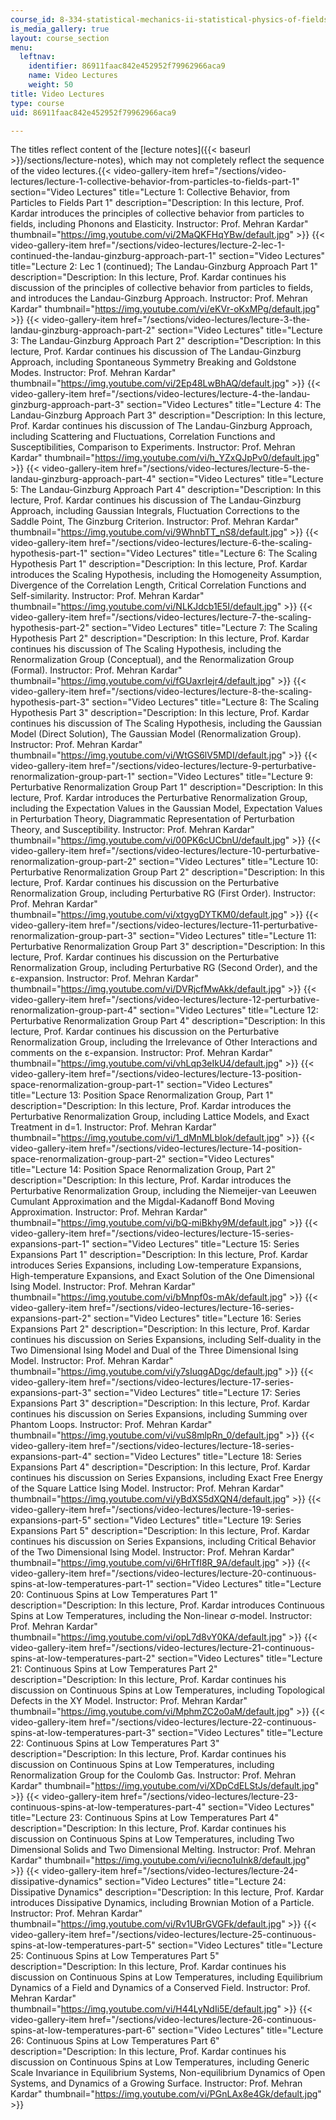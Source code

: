 ```yaml
---
course_id: 8-334-statistical-mechanics-ii-statistical-physics-of-fields-spring-2014
is_media_gallery: true
layout: course_section
menu:
  leftnav:
    identifier: 86911faac842e452952f79962966aca9
    name: Video Lectures
    weight: 50
title: Video Lectures
type: course
uid: 86911faac842e452952f79962966aca9

---
```


The titles reflect content of the [lecture notes]({{< baseurl >}}/sections/lecture-notes), which may not completely reflect the sequence of the video lectures.{{< video-gallery-item href="/sections/video-lectures/lecture-1-collective-behavior-from-particles-to-fields-part-1" section="Video Lectures" title="Lecture 1: Collective Behavior, from Particles to Fields Part 1" description="Description: In this lecture, Prof. Kardar introduces the principles of collective behavior from particles to fields, including Phonons and Elasticity. Instructor: Prof. Mehran Kardar" thumbnail="https://img.youtube.com/vi/2MaQKFHqYBw/default.jpg" >}} {{< video-gallery-item href="/sections/video-lectures/lecture-2-lec-1-continued-the-landau-ginzburg-approach-part-1" section="Video Lectures" title="Lecture 2: Lec 1 (continued); The Landau-Ginzburg Approach Part 1" description="Description: In this lecture, Prof. Kardar continues his discussion of the principles of collective behavior from particles to fields, and introduces the Landau-Ginzburg Approach. Instructor: Prof. Mehran Kardar" thumbnail="https://img.youtube.com/vi/eKVr-oKxMPg/default.jpg" >}} {{< video-gallery-item href="/sections/video-lectures/lecture-3-the-landau-ginzburg-approach-part-2" section="Video Lectures" title="Lecture 3: The Landau-Ginzburg Approach Part 2" description="Description: In this lecture, Prof. Kardar continues his discussion of The Landau-Ginzburg Approach, including Spontaneous Symmetry Breaking and Goldstone Modes. Instructor: Prof. Mehran Kardar" thumbnail="https://img.youtube.com/vi/2Ep48LwBhAQ/default.jpg" >}} {{< video-gallery-item href="/sections/video-lectures/lecture-4-the-landau-ginzburg-approach-part-3" section="Video Lectures" title="Lecture 4: The Landau-Ginzburg Approach Part 3" description="Description: In this lecture, Prof. Kardar continues his discussion of The Landau-Ginzburg Approach, including Scattering and Fluctuations, Correlation Functions and Susceptibilities, Comparison to Experiments. Instructor: Prof. Mehran Kardar" thumbnail="https://img.youtube.com/vi/h_YZxQJpPv0/default.jpg" >}} {{< video-gallery-item href="/sections/video-lectures/lecture-5-the-landau-ginzburg-approach-part-4" section="Video Lectures" title="Lecture 5: The Landau-Ginzburg Approach Part 4" description="Description: In this lecture, Prof. Kardar continues his discussion of The Landau-Ginzburg Approach, including Gaussian Integrals, Fluctuation Corrections to the Saddle Point, The Ginzburg Criterion. Instructor: Prof. Mehran Kardar" thumbnail="https://img.youtube.com/vi/9WhnbTT_nS8/default.jpg" >}} {{< video-gallery-item href="/sections/video-lectures/lecture-6-the-scaling-hypothesis-part-1" section="Video Lectures" title="Lecture 6: The Scaling Hypothesis Part 1" description="Description: In this lecture, Prof. Kardar introduces the Scaling Hypothesis, including the Homogeneity Assumption, Divergence of the Correlation Length, Critical Correlation Functions and Self-similarity. Instructor: Prof. Mehran Kardar" thumbnail="https://img.youtube.com/vi/NLKJdcb1E5I/default.jpg" >}} {{< video-gallery-item href="/sections/video-lectures/lecture-7-the-scaling-hypothesis-part-2" section="Video Lectures" title="Lecture 7: The Scaling Hypothesis Part 2" description="Description: In this lecture, Prof. Kardar continues his discussion of The Scaling Hypothesis, including the Renormalization Group (Conceptual), and the Renormalization Group (Formal). Instructor: Prof. Mehran Kardar" thumbnail="https://img.youtube.com/vi/fGUaxrIejr4/default.jpg" >}} {{< video-gallery-item href="/sections/video-lectures/lecture-8-the-scaling-hypothesis-part-3" section="Video Lectures" title="Lecture 8: The Scaling Hypothesis Part 3" description="Description: In this lecture, Prof. Kardar continues his discussion of The Scaling Hypothesis, including the Gaussian Model (Direct Solution), The Gaussian Model (Renormalization Group). Instructor: Prof. Mehran Kardar" thumbnail="https://img.youtube.com/vi/WtGS6lV5MDI/default.jpg" >}} {{< video-gallery-item href="/sections/video-lectures/lecture-9-perturbative-renormalization-group-part-1" section="Video Lectures" title="Lecture 9: Perturbative Renormalization Group Part 1" description="Description: In this lecture, Prof. Kardar introduces the Perturbative Renormalization Group, including the Expectation Values in the Gaussian Model, Expectation Values in Perturbation Theory, Diagrammatic Representation of Perturbation Theory, and Susceptibility. Instructor: Prof. Mehran Kardar" thumbnail="https://img.youtube.com/vi/00PK6cUCbnU/default.jpg" >}} {{< video-gallery-item href="/sections/video-lectures/lecture-10-perturbative-renormalization-group-part-2" section="Video Lectures" title="Lecture 10: Perturbative Renormalization Group Part 2" description="Description: In this lecture, Prof. Kardar continues his discussion on the Perturbative Renormalization Group, including Perturbative RG (First Order). Instructor: Prof. Mehran Kardar" thumbnail="https://img.youtube.com/vi/xtgygDYTKM0/default.jpg" >}} {{< video-gallery-item href="/sections/video-lectures/lecture-11-perturbative-renormalization-group-part-3" section="Video Lectures" title="Lecture 11: Perturbative Renormalization Group Part 3" description="Description: In this lecture, Prof. Kardar continues his discussion on the Perturbative Renormalization Group, including Perturbative RG (Second Order), and the ε-expansion. Instructor: Prof. Mehran Kardar" thumbnail="https://img.youtube.com/vi/DVRjcfMwAkk/default.jpg" >}} {{< video-gallery-item href="/sections/video-lectures/lecture-12-perturbative-renormalization-group-part-4" section="Video Lectures" title="Lecture 12: Perturbative Renormalization Group Part 4" description="Description: In this lecture, Prof. Kardar continues his discussion on the Perturbative Renormalization Group, including the Irrelevance of Other Interactions and comments on the ε-expansion. Instructor: Prof. Mehran Kardar" thumbnail="https://img.youtube.com/vi/vhLqp3eIkU4/default.jpg" >}} {{< video-gallery-item href="/sections/video-lectures/lecture-13-position-space-renormalization-group-part-1" section="Video Lectures" title="Lecture 13: Position Space Renormalization Group, Part 1" description="Description: In this lecture, Prof. Kardar introduces the Perturbative Renormalization Group, including Lattice Models, and Exact Treatment in d=1. Instructor: Prof. Mehran Kardar" thumbnail="https://img.youtube.com/vi/1_dMnMLbIok/default.jpg" >}} {{< video-gallery-item href="/sections/video-lectures/lecture-14-position-space-renormalization-group-part-2" section="Video Lectures" title="Lecture 14: Position Space Renormalization Group, Part 2" description="Description: In this lecture, Prof. Kardar introduces the Perturbative Renormalization Group, including the Niemeijer-van Leeuwen Cumulant Approximation and the Migdal-Kadanoff Bond Moving Approximation. Instructor: Prof. Mehran Kardar" thumbnail="https://img.youtube.com/vi/bQ-miBkhy9M/default.jpg" >}} {{< video-gallery-item href="/sections/video-lectures/lecture-15-series-expansions-part-1" section="Video Lectures" title="Lecture 15: Series Expansions Part 1" description="Description: In this lecture, Prof. Kardar introduces Series Expansions, including Low-temperature Expansions, High-temperature Expansions, and Exact Solution of the One Dimensional Ising Model. Instructor: Prof. Mehran Kardar" thumbnail="https://img.youtube.com/vi/bMnpf0s-mAk/default.jpg" >}} {{< video-gallery-item href="/sections/video-lectures/lecture-16-series-expansions-part-2" section="Video Lectures" title="Lecture 16: Series Expansions Part 2" description="Description: In this lecture, Prof. Kardar continues his discussion on Series Expansions, including Self-duality in the Two Dimensional Ising Model and Dual of the Three Dimensional Ising Model. Instructor: Prof. Mehran Kardar" thumbnail="https://img.youtube.com/vi/y7sIuqgADgc/default.jpg" >}} {{< video-gallery-item href="/sections/video-lectures/lecture-17-series-expansions-part-3" section="Video Lectures" title="Lecture 17: Series Expansions Part 3" description="Description: In this lecture, Prof. Kardar continues his discussion on Series Expansions, including Summing over Phantom Loops. Instructor: Prof. Mehran Kardar" thumbnail="https://img.youtube.com/vi/vuS8mlpRn_0/default.jpg" >}} {{< video-gallery-item href="/sections/video-lectures/lecture-18-series-expansions-part-4" section="Video Lectures" title="Lecture 18: Series Expansions Part 4" description="Description: In this lecture, Prof. Kardar continues his discussion on Series Expansions, including Exact Free Energy of the Square Lattice Ising Model. Instructor: Prof. Mehran Kardar" thumbnail="https://img.youtube.com/vi/yBdXS5dXQN4/default.jpg" >}} {{< video-gallery-item href="/sections/video-lectures/lecture-19-series-expansions-part-5" section="Video Lectures" title="Lecture 19: Series Expansions Part 5" description="Description: In this lecture, Prof. Kardar continues his discussion on Series Expansions, including Critical Behavior of the Two Dimensional Ising Model. Instructor: Prof. Mehran Kardar" thumbnail="https://img.youtube.com/vi/6HrTfI8R_9A/default.jpg" >}} {{< video-gallery-item href="/sections/video-lectures/lecture-20-continuous-spins-at-low-temperatures-part-1" section="Video Lectures" title="Lecture 20: Continuous Spins at Low Temperatures Part 1" description="Description: In this lecture, Prof. Kardar introduces Continuous Spins at Low Temperatures, including the Non-linear σ-model. Instructor: Prof. Mehran Kardar" thumbnail="https://img.youtube.com/vi/opL7d8vY0KA/default.jpg" >}} {{< video-gallery-item href="/sections/video-lectures/lecture-21-continuous-spins-at-low-temperatures-part-2" section="Video Lectures" title="Lecture 21: Continuous Spins at Low Temperatures Part 2" description="Description: In this lecture, Prof. Kardar continues his discussion on Continuous Spins at Low Temperatures, including Topological Defects in the XY Model. Instructor: Prof. Mehran Kardar" thumbnail="https://img.youtube.com/vi/MphmZC2o0aM/default.jpg" >}} {{< video-gallery-item href="/sections/video-lectures/lecture-22-continuous-spins-at-low-temperatures-part-3" section="Video Lectures" title="Lecture 22: Continuous Spins at Low Temperatures Part 3" description="Description: In this lecture, Prof. Kardar continues his discussion on Continuous Spins at Low Temperatures, including Renormalization Group for the Coulomb Gas. Instructor: Prof. Mehran Kardar" thumbnail="https://img.youtube.com/vi/XDpCdELStJs/default.jpg" >}} {{< video-gallery-item href="/sections/video-lectures/lecture-23-continuous-spins-at-low-temperatures-part-4" section="Video Lectures" title="Lecture 23: Continuous Spins at Low Temperatures Part 4" description="Description: In this lecture, Prof. Kardar continues his discussion on Continuous Spins at Low Temperatures, including Two Dimensional Solids and Two Dimensional Melting. Instructor: Prof. Mehran Kardar" thumbnail="https://img.youtube.com/vi/iecno1uInk8/default.jpg" >}} {{< video-gallery-item href="/sections/video-lectures/lecture-24-dissipative-dynamics" section="Video Lectures" title="Lecture 24: Dissipative Dynamics" description="Description: In this lecture, Prof. Kardar introduces Dissipative Dynamics, including Brownian Motion of a Particle. Instructor: Prof. Mehran Kardar" thumbnail="https://img.youtube.com/vi/Rv1UBrGVGFk/default.jpg" >}} {{< video-gallery-item href="/sections/video-lectures/lecture-25-continuous-spins-at-low-temperatures-part-5" section="Video Lectures" title="Lecture 25: Continuous Spins at Low Temperatures Part 5" description="Description: In this lecture, Prof. Kardar continues his discussion on Continuous Spins at Low Temperatures, including Equilibrium Dynamics of a Field and Dynamics of a Conserved Field. Instructor: Prof. Mehran Kardar" thumbnail="https://img.youtube.com/vi/H44LyNdIi5E/default.jpg" >}} {{< video-gallery-item href="/sections/video-lectures/lecture-26-continuous-spins-at-low-temperatures-part-6" section="Video Lectures" title="Lecture 26: Continuous Spins at Low Temperatures Part 6" description="Description: In this lecture, Prof. Kardar continues his discussion on Continuous Spins at Low Temperatures, including Generic Scale Invariance in Equilibrium Systems, Non-equilibrium Dynamics of Open Systems, and Dynamics of a Growing Surface. Instructor: Prof. Mehran Kardar" thumbnail="https://img.youtube.com/vi/PGnLAx8e4Gk/default.jpg" >}}